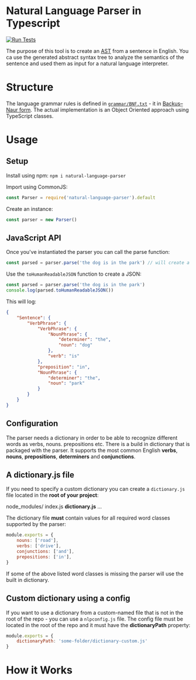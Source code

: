 # Natural Language Parser in Typescript
[![Run Tests](https://github.com/venetak/natural-language-parser/actions/workflows/run-tests.yml/badge.svg?branch=main)](https://github.com/venetak/natural-language-parser/actions/workflows/run-tests.yml)

The purpose of this tool is to create an [AST](https://en.wikipedia.org/wiki/Abstract_syntax_tree) from a sentence in English. You ca use the generated abstract syntax tree to analyze the semantics of the sentence and used them as input for a natural language interpreter.

# Structure

The language grammar rules is defined in [`grammar/BNF.txt`](https://github.com/venetak/natural-language-parser/blob/main/src/grammar/BNF.txt) - it in [Backus–Naur form](https://en.wikipedia.org/wiki/Backus%E2%80%93Naur_form). The actual implementation is an Object Oriented approach using TypeScript classes.

# Usage
## Setup

Install using npm:
`npm i natural-language-parser`

Import using CommonJS:
```js
const Parser = require('natural-language-parser').default
```

Create an instance:
```js
const parser = new Parser()
```

## JavaScript API

Once you've instantiated the parser you can call the parse function:
```js
const parsed = parser.parse('the dog is in the park') // will create a Rule instance
```

Use the `toHumanReadableJSON` function to create a JSON:
```js
const parsed = parser.parse('the dog is in the park')
console.log(parsed.toHumanReadableJSON())
```

This will log:
```json
{
    "Sentence": {
        "VerbPhrase": {
            "VerbPhrase": {
                "NounPhrase": {
                    "determiner": "the",
                    "noun": "dog"
                },
                "verb": "is"
            },
            "preposition": "in",
            "NounPhrase": {
                "determiner": "the",
                "noun": "park"
            }
        }
    }
}
```

## Configuration

The parser needs a dictionary in order to be able to recognize different words as verbs, nouns. prepositions etc. There is a build in dictionary that is packaged with the parser. It supports the most common English **verbs**, **nouns**, **prepositions**, **determiners** and **conjunctions**.

## A dictionary.js file
If you need to specify a custom dictionary you can create a `dictionary.js` file located in the **root of your project**:

node_modules/
index.js
**dictionary.js**
...

The dictionary file **must** contain values for all required word classes supported by the parser:
```js
module.exports = {
    nouns: ['road'],
    verbs: ['drive'],
    conjunctions: ['and'],
    prepositions: ['in'],
}
```
If some of the above listed word classes is missing the parser will use the built in dictionary.

## Custom dictionary using a config
If you want to use a dictionary from a custom-named file that is not in the root of the repo - you can use a `nlpconfig.js` file. The config file must be located in the root of the repo and it must have the **dictionaryPath** property:

```js
module.exports = {
    dictionaryPath: 'some-folder/dictionary-custom.js'
}
```



# How it Works

